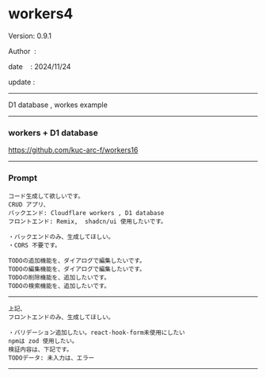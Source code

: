 ﻿# workers4

 Version: 0.9.1

 Author  :

 date    : 2024/11/24

 update  :

***

D1 database , workes example

***
### workers + D1 database

https://github.com/kuc-arc-f/workers16



***
### Prompt

```
コード生成して欲しいです。
CRUD アプリ、
バックエンド: Cloudflare workers , D1 database
フロントエンド: Remix,  shadcn/ui 使用したいです。

・バックエンドのみ、生成してほしい。
・CORS 不要です。

TODOの追加機能を、ダイアログで編集したいです。
TODOの編集機能を、ダイアログで編集したいです。
TODOの削除機能を、追加したいです。
TODOの検索機能を、追加したいです。

```
***
```
上記、
フロントエンドのみ、生成してほしい。

・バリデーション追加したい。react-hook-form未使用にしたい
npmは zod 使用したい。
検証内容は、下記です。
TODOデータ: 未入力は、エラー
```
***
